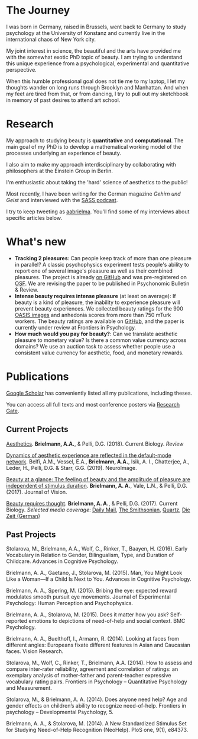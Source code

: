 # The Journey

I was born in Germany, raised in Brussels, went back to Germany to study psychology at the University of Konstanz and currently live in the international chaos of New York city. 

My joint interest in science, the beautiful and the arts have provided me with the somewhat exotic PhD topic of beauty. I am trying to understand this unique experience from a psychological, experimental and quantitative perspective. 

When this humble professional goal does not tie me to my laptop, I let my thoughts wander on long runs through Brooklyn and Manhattan. And when my feet are tired from that, or from dancing, I try to pull out my sketchbook in memory of past desires to attend art school.


# Research

My approach to studying beauty is **quantitative** and **computational**. The main goal of my PhD is to develop a mathematical working model of the processes underlying an experience of beauty.

I also aim to make my approach interdisciplinary by collaborating with philosophers at the Einstein Group in Berlin.

I'm enthusiastic about taking the 'hard' science of aesthetics to the public! 

Most recently, I have been writing for the German magazine *Gehirn und Geist* and interviewed with the [SASS podcast](https://omny.fm/shows/super-awesome-science-show/blind-to-beauty). 

I try to keep tweeting as [aabrielma](https://twitter.com/aabrielma). You'll find some of my interviews about specific articles below.


# What's new

- **Tracking 2 pleasures**: Can people keep track of more than one pleasure in parallel? A classic psychophysics experiment tests people's ability to report one of several image's pleasure as well as their combined pleasures. The project is already [on GitHub]() and was pre-registered on [OSF](). We are revising the paper to be published in Psychonomic Bulletin & Review.
- **Intense beauty requires intense pleasure** (at least on average): If beauty is a kind of pleasure, the inability to experience pleasure will prevent beauty experiences. We collected beauty ratings for the 900 [OASIS images]() and anhedonia scores from more than 750 mTurk workers. The beauty ratings are available on [GitHub](), and the paper is currently under review at Frontiers in Psychology.
- **How much would you pay for beauty?**: Can we translate aesthetic pleasure to monetary value? Is there a common value currency across domains? We use an auction task to assess whether people use a consistent value currency for aesthetic, food, and monetary rewards. 


# Publications

[Google Scholar](https://scholar.google.com/citations?user=83buWAcAAAAJ&hl=en) has conveniently listed all my publications, including theses. 

You can access all full texts and most conference posters via [Research Gate](https://www.researchgate.net/profile/Aenne_Brielmann).

## Current Projects
[Aesthetics](https://www.sciencedirect.com/science/article/pii/S0960982218307668). **Brielmann, A.A.**, & Pelli, D.G. (2018). Current Biology. *Review*

[Dynamics of aesthetic experience are reflected in the default-mode network](https://www.sciencedirect.com/science/article/pii/S105381191832161X). Belfi, A.M., Vessel, E.A., **Brielmann, A.A.**, Isik, A. I., Chatterjee, A., Leder, H., Pelli, D.G. & Starr, G.G. (2019). NeuroImage.

[Beauty at a glance: The feeling of beauty and the amplitude of pleasure are independent of stimulus duration](https://jov.arvojournals.org/article.aspx?articleid=2665844). **Brielmann, A. A.**, Vale, L.N., & Pelli, D.G. (2017). Journal of Vision.

[Beauty requires thought](https://www.sciencedirect.com/science/article/pii/S096098221730427X?via%3Dihub). **Brielmann, A. A.**, & Pelli, D.G. (2017). Current Biology. 
*Selected media coverage*: [Daily Mail](https://www.dailymail.co.uk/sciencetech/article-4496370/Why-stop-pause-appreciate-beauty.html), [The Smithsonian](https://www.smithsonianmag.com/science-nature/distraction-makes-us-less-able-appreciate-beauty-180963315/), [Quartz](https://qz.com/987567/distraction-prevents-us-from-seeing-beauty/), [Die Zeit (German)](https://www.zeit.de/2017/21/psychologie-immanuel-kant-schoenheit-reflex?wt_zmc=koop.ext.zonaudev.spektrumde.feed.wie-empfinden-wir-schoenheit.bildtext.link.x&utm_medium=koop&utm_source=spektrumde_zonaudev_ext&utm_campaign=feed&utm_content=wie-empfinden-wir-schoenheit_bildtext_link_x)


## Past Projects

Stolarova, M., Brielmann, A.A., Wolf, C., Rinker, T., Baayen, H. (2016). Early Vocabulary in Relation to Gender, Bilingualism, Type, and Duration of Childcare. Advances in Cognitive Psychology. 

Brielmann, A. A., Gaetano, J., Stolarova, M. (2015). Man, You Might Look Like a Woman—If a Child Is Next to You. Advances in Cognitive Psychology. 

Brielmann, A. A., Spering, M. (2015). Bribing the eye: expected reward modulates smooth pursuit eye movements. Journal of Experimental Psychology: Human Perception and Psychophysics. 

Brielmann, A. A., Stolarova, M. (2015). Does it matter how you ask? Self-reported emotions to depictions of need-of-help and social context. BMC Psychology. 

Brielmann, A. A., Buelthoff, I., Armann, R. (2014). Looking at faces from different angles: Europeans fixate different features in Asian and Caucasian faces. Vision Research. 

Stolarova, M., Wolf, C., Rinker, T., Brielmann, A.A. (2014). How to assess and compare inter-rater reliability, agreement and correlation of ratings: an exemplary analysis of mother-father and parent-teacher expressive vocabulary rating pairs. Frontiers in Psychology – Quantitative Psychology and Measurement. 

Stolarova, M., & Brielmann, A. A. (2014). Does anyone need help? Age and gender effects on children’s ability to recognize need-of-help. Frontiers in psychology – Developmental Psychology, 5. 

Brielmann, A. A., & Stolarova, M. (2014). A New Standardized Stimulus Set for Studying Need-of-Help Recognition (NeoHelp). PloS one, 9(1), e84373.
